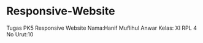 # Responsive-Website
Tugas PK5 Responsive Website
Nama:Hanif Muflihul Anwar
Kelas: XI RPL 4
No Urut:10
